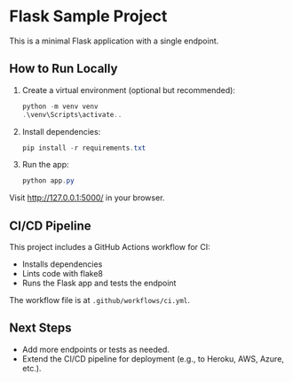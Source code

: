 # Flask Sample Project

This is a minimal Flask application with a single endpoint.

## How to Run Locally

1. Create a virtual environment (optional but recommended):
   ```powershell
   python -m venv venv
   .\venv\Scripts\activate..
   ```
2. Install dependencies:
   ```powershell
   pip install -r requirements.txt
   ```
3. Run the app:
   ```powershell
   python app.py
   ```

Visit http://127.0.0.1:5000/ in your browser.

## CI/CD Pipeline

This project includes a GitHub Actions workflow for CI:
- Installs dependencies
- Lints code with flake8
- Runs the Flask app and tests the endpoint

The workflow file is at `.github/workflows/ci.yml`.

## Next Steps
- Add more endpoints or tests as needed.
- Extend the CI/CD pipeline for deployment (e.g., to Heroku, AWS, Azure, etc.).
